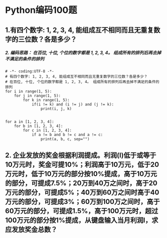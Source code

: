 # Python编码100题


## 1.有四个数字: 1, 2, 3, 4, 能组成互不相同而且无重复数字的三位数？各是多少？
##### 2. 编码思路： 在百位, 十位, 个位的数字都是 1, 2, 3, 4。 组成所有的排列后再去掉不满足的条件的排列
```
# -*- coding:UTF-8 -*-
# 有四个数字: 1, 2, 3, 4, 能组成互不相同而且无重复数字的三位数？各是多少？
# 在百位, 十位, 个位的数字都是 1, 2, 3, 4。 组成所有的排列后再去掉不满足的条件的排列
for i in range(1, 5):
    for j in range(1, 5):
        for k in range(1, 5):
            if(i != k) and (i != j) and (j != k):
                print(i, j, k)
                
               
for a in [1, 2, 3, 4]:
    for b in [1, 2, 3, 4]:
        for c in [1, 2, 3, 4]:
            if a != b and b != c and a != c:
                print(a, b, c, sep="")                
```

## 2. 企业发放的奖金根据利润提成。利润(I)低于或等于10万元时，奖金可提10%；利润高于10万元，低于20万元时，低于10万元的部分按10%提成，高于10万元的部分，可提成7.5%；20万到40万之间时，高于20万元的部分，可提成5%；40万到60万之间时高于40万元的部分，可提成3%；60万到100万之间时，高于60万元的部分，可提成1.5%，高于100万元时，超过100万元的部分按1%提成，从键盘输入当月利润I，求应发放奖金总数？
